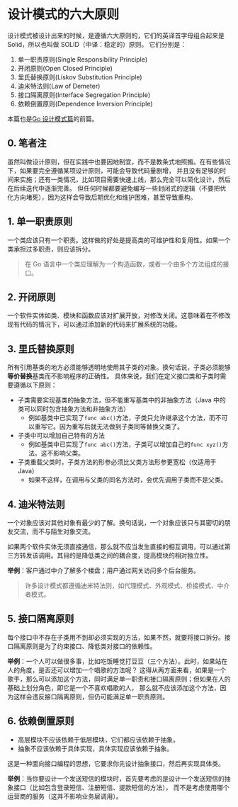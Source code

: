 # 设计模式的六大原则

设计模式被设计出来的时候，是遵循六大原则的，它们的英译首字母组合起来是 Solid，所以也叫做 SOLID（中译：稳定的）原则。
它们分别是：

1. 单一职责原则(Single Responsibility Principle)
2. 开闭原则(Open Closed Principle)
3. 里氏替换原则(Liskov Substitution Principle)
4. 迪米特法则(Law of Demeter)
5. 接口隔离原则(Interface Segregation Principle)
6. 依赖倒置原则(Dependence Inversion Principle)

本篇也是[Go 设计模式篇](golang_designpattern.md)的前篇。

## 0. 笔者注

虽然叫做设计原则，但在实践中也要因地制宜，而不是教条式地照搬。在有些情况下，如果要完全遵循某项设计原则，可能会导致代码量剧增，
并且没有足够的时间来实施；还有一类情况，比如项目需要快速上线，那么完全可以简化设计，然后在后续迭代中逐渐完善。
但任何时候都要避免编写一些封闭式的逻辑（不要把优化方向堵死），因为这样会导致后期优化和维护困难，甚至导致重构。

## 1. 单一职责原则

一个类应该只有一个职责。这样做的好处是提高类的可维护性和复用性。如果一个类承担过多职责，则应该拆分。

> 在 Go 语言中一个类应理解为一个构造函数，或者一个由多个方法组成的接口。

## 2. 开闭原则

一个软件实体如类、模块和函数应该对扩展开放，对修改关闭。这意味着在不修改现有代码的情况下，可以通过添加新的代码来扩展系统的功能。

## 3. 里氏替换原则

所有引用基类的地方必须能够透明地使用其子类的对象。换句话说，子类必须能够**等价替换**基类而不影响程序的正确性。
具体来说，我们在定义接口类和子类时需要遵循以下原则：

- 子类需要实现基类的抽象方法，但不能重写基类中的非抽象方法（Java 中的类可以同时包含抽象方法和非抽象方法）
  - 例如基类中已实现了`func abc()`方法，子类只允许继承这个方法，而不可以重写它。因为重写后就无法做到子类同等替换父类了。
- 子类中可以增加自己特有的方法
  - 例如基类中已实现了`func abc()`方法，子类可以增加自己的`func xyz()`方法。这不影响父类。
- 子类重载父类时，子类方法的形参必须比父类方法形参更宽松（仅适用于 Java）
  - 如果不这样，在调用与父类的同名方法时，会优先调用子类而不是父类。

## 4. 迪米特法则

一个对象应该对其他对象有最少的了解。换句话说，一个对象应该只与其密切的朋友交流，而不与陌生对象交流。

如果两个软件实体无须直接通信，那么就不应当发生直接的相互调用，可以通过第三方转发该调用。其目的是降低类之间的耦合度，提高模块的相对独立性。

**举例**：客户通过中介了解多个楼盘；用户通过网关访问多个后台服务。

> 许多设计模式都遵循迪米特法则，如代理模式、外观模式、桥接模式、中介者模式。

## 5. 接口隔离原则

每个接口中不存在子类用不到却必须实现的方法，如果不然，就要将接口拆分。接口隔离原则是为了约束接口、降低类对接口的依赖性。

**举例**：一个人可以做很多事，比如吃饭睡觉打豆豆（三个方法）。此时，如果站在人的角度，是否还可以增加一个唱歌的方法呢？
这得从两方面来看，如果是一个歌手，那么可以添加这个方法，同时满足单一职责和接口隔离原则；但如果在人的基础上划分角色，即它是一个不喜欢唱歌的人，
那么就不应该添加这个方法，因为这样会违反接口隔离原则，但仍可能满足单一职责原则。

## 6. 依赖倒置原则

- 高层模块不应该依赖于低层模块，它们都应该依赖于抽象。
- 抽象不应该依赖于具体实现，具体实现应该依赖于抽象。

这是一种面向接口编程的思想，它要求你先设计抽象接口，然后再实现具体类。

**举例**：当你要设计一个发送短信的模块时，首先要考虑的是设计一个发送短信的抽象接口（比如包含登录短信、注册短信、提款短信的方法），
而不是考虑使用哪个运营商的服务（这并不影响业务层调用）。


